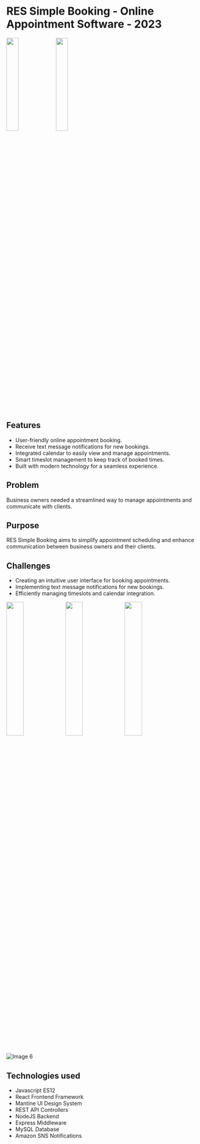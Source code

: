 # RES Simple Booking - Online Appointment Software - 2023

<p float="left">
  <img src="https://msmtech.ca/wp-content/uploads/2023/04/1.png" width="25%" />
  <img src="https://msmtech.ca/wp-content/uploads/2023/04/2.png" width="25%" />
</p>

## Features

- User-friendly online appointment booking.
- Receive text message notifications for new bookings.
- Integrated calendar to easily view and manage appointments.
- Smart timeslot management to keep track of booked times.
- Built with modern technology for a seamless experience.

## Problem

Business owners needed a streamlined way to manage appointments and communicate with clients.

## Purpose

RES Simple Booking aims to simplify appointment scheduling and enhance communication between business owners and their clients.

## Challenges

- Creating an intuitive user interface for booking appointments.
- Implementing text message notifications for new bookings.
- Efficiently managing timeslots and calendar integration.



<p float="left">
  <img src="https://msmtech.ca/wp-content/uploads/2023/04/3.png" width="30%" />
  <img src="https://msmtech.ca/wp-content/uploads/2023/04/4.png" width="30%" />
  <img src="https://msmtech.ca/wp-content/uploads/2023/04/5.png" width="30%" />
</p>

![Image 6](https://msmtech.ca/wp-content/uploads/2023/04/6.png)



## Technologies used

- Javascript ES12
- React Frontend Framework
- Mantine UI Design System
- REST API Controllers
- NodeJS Backend
- Express Middleware
- MySQL Database
- Amazon SNS Notifications

